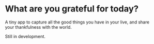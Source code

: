 # What are you grateful for today?

A tiny app to capture all the good things you have in your live, and share 
your thankfulness with the world.

Still in development.